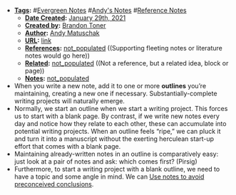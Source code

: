 - **[Tags](<Tags.md>):** #[Evergreen Notes](<Evergreen Notes.md>) #[Andy's Notes](<Andy's Notes.md>) #[Reference Notes](<Reference Notes.md>)
    - **[Date Created](<Date Created.md>):** [January 29th, 2021](<January 29th, 2021.md>)
    - **[Created by](<Created by.md>):** [Brandon Toner](<Brandon Toner.md>)
    - **[Author](<Author.md>):** [Andy Matuschak](<Andy Matuschak.md>)
    - **[URL](<URL.md>):** [link](https://notes.andymatuschak.org/About_these_notes?stackedNotes=z3SjnvsB5aR2ddsycyXofbYR7fCxo7RmKW2be&stackedNotes=z2uXyfV67dnWLUKg1iDbsrHk3DGjtNWTxSTah)
    - **[References](<References.md>):** [not_populated](<not_populated.md>) ((Supporting fleeting notes or literature notes would go here))
    - **[Related](<Related.md>):** [not_populated](<not_populated.md>) ((Not a reference, but a related idea, block or page))
    - **[Notes](<Notes.md>):** [not_populated](<not_populated.md>)
- When you write a new note, add it to one or more **outlines** you’re maintaining, creating a new one if necessary. Substantially-complete writing projects will naturally emerge.
- Normally, we start an outline when we start a writing project. This forces us to start with a blank page. By contrast, if we write new notes every day and notice how they relate to each other, these can accumulate into potential writing projects. When an outline feels “ripe,” we can pluck it and turn it into a manuscript without the exerting herculean start-up effort that comes with a blank page.
- Maintaining already-written notes in an outline is comparatively easy: just look at a pair of notes and ask: which comes first? (Pirsig)
- Furthermore, to start a writing project with a blank outline, we need to have a topic and some angle in mind. We can [Use notes to avoid preconceived conclusions](https://notes.andymatuschak.org/z6Mx6PrJjGCf2akGM9pvoZ5Nk3EozcZcc9zHx).
